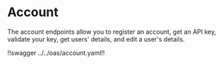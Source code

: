 # Account

The account endpoints allow you to register an account, get an API key, validate your key, get users' details, and edit a user's details.

!!swagger ../../oas/account.yaml!!
